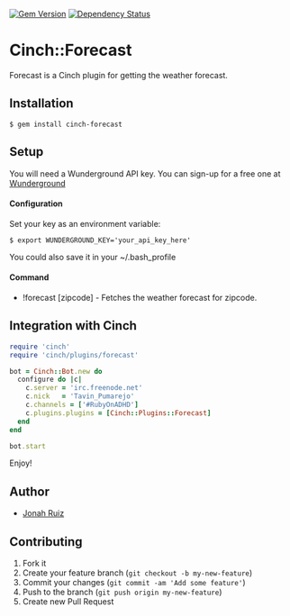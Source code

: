 [![Gem Version](https://badge.fury.io/rb/cinch-forecast.png)](http://badge.fury.io/rb/cinch-forecast)
[![Dependency Status](https://gemnasium.com/jonahoffline/cinch-forecast.png)](https://gemnasium.com/jonahoffline/cinch-forecast)

Cinch::Forecast
=================

Forecast is a Cinch plugin for getting the weather forecast.

Installation
---------------------

    $ gem install cinch-forecast

Setup
-------

You will need a Wunderground API key. You can sign-up for a free one at
[Wunderground](http://www.wunderground.com/weather/api/)

#### Configuration ####

Set your key as an environment variable:

    $ export WUNDERGROUND_KEY='your_api_key_here'

You could also save it in your ~/.bash_profile

#### Command ####

  * !forecast [zipcode]    - Fetches the weather forecast for zipcode.

## Integration with Cinch ##

```ruby
require 'cinch'
require 'cinch/plugins/forecast'

bot = Cinch::Bot.new do
  configure do |c|
    c.server = 'irc.freenode.net'
    c.nick   = 'Tavin_Pumarejo'
    c.channels = ['#RubyOnADHD']
    c.plugins.plugins = [Cinch::Plugins::Forecast]
  end
end

bot.start
```

Enjoy!

## Author
  * [Jonah Ruiz](http://www.pixelhipsters.com)

## Contributing

1. Fork it
2. Create your feature branch (`git checkout -b my-new-feature`)
3. Commit your changes (`git commit -am 'Add some feature'`)
4. Push to the branch (`git push origin my-new-feature`)
5. Create new Pull Request
